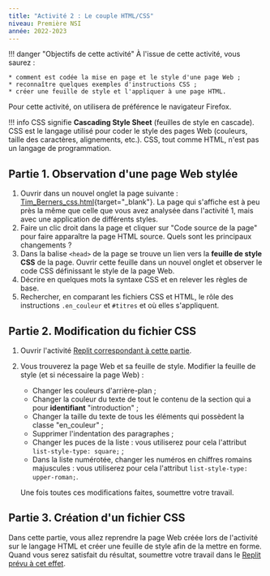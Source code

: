 ```yaml
---
title: "Activité 2 : Le couple HTML/CSS"
niveau: Première NSI
année: 2022-2023
---
```


!!! danger "Objectifs de cette activité"
    À l'issue de cette activité, vous saurez :

    * comment est codée la mise en page et le style d'une page Web ;
    * reconnaître quelques exemples d'instructions CSS ;
    * créer une feuille de style et l'appliquer à une page HTML.
[//]: ()

Pour cette activité, on utilisera de préférence le navigateur Firefox.

!!! info
    CSS signifie **Cascading Style Sheet** (feuilles de style en cascade). CSS est le langage utilisé pour coder le style des pages Web (couleurs, taille des caractères, alignements, etc.). CSS, tout comme HTML, n'est pas un langage de programmation.

## Partie 1. Observation d'une page Web stylée

1. Ouvrir dans un nouvel onglet la page suivante : [Tim_Berners_css.html](Tim_Berners_css.html){target="_blank"}. La page qui s'affiche est à peu près la même que celle que vous avez analysée dans l'activité 1, mais avec une application de différents styles.
2. Faire un clic droit dans la page et cliquer sur "Code source de la page" pour faire apparaître la page HTML source. Quels sont les principaux changements ?
3. Dans la balise `<head>` de la page se trouve un lien vers la **feuille de style CSS** de la page. Ouvrir cette feuille dans un nouvel onglet et observer le code CSS définissant le style de la page Web.
4. Décrire en quelques mots la syntaxe CSS et en relever les règles de base.
5. Rechercher, en comparant les fichiers CSS et HTML, le rôle des instructions `.en_couleur` et `#titres` et où elles s'appliquent.

## Partie 2. Modification du fichier CSS

1. Ouvrir l'activité [Replit correspondant à cette partie](https://replit.com/team/premiere-nsi/TP-2-Partie-2-Modifier-le-CSS).
2. Vous trouverez la page Web et sa feuille de style. Modifier la feuille de style (et si nécessaire la page Web) :

    * Changer les couleurs d'arrière-plan ;
    * Changer la couleur du texte de tout le contenu de la section qui a pour **identifiant** "introduction" ;
    * Changer la taille du texte de tous les éléments qui possèdent la classe "en_couleur" ;
    * Supprimer l'indentation des paragraphes ;
    * Changer les puces de la liste : vous utiliserez pour cela l'attribut `list-style-type: square;` ;
    * Dans la liste numérotée, changer les numéros en chiffres romains majuscules : vous utiliserez pour cela l'attribut `list-style-type: upper-roman;`.

    Une fois toutes ces modifications faites, soumettre votre travail.

## Partie 3. Création d'un fichier CSS

Dans cette partie, vous allez reprendre la page Web créée lors de l'activité sur le langage HTML et créer une feuille de style afin de la mettre en forme. Quand vous serez satisfait du résultat, soumettre votre travail dans le [Replit prévu à cet effet](https://replit.com/team/premiere-nsi/TP-2-Partie-3-Creer-un-fichier-CSS).